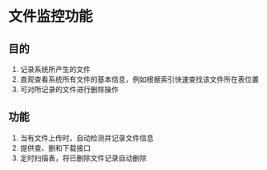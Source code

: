 # 文件监控功能

## 目的

1. 记录系统所产生的文件
2. 直观查看系统所有文件的基本信息，例如根据索引快速查找该文件所在表位置
3. 可对所记录的文件进行删除操作

## 功能

1. 当有文件上传时，自动检测并记录文件信息
2. 提供查、删和下载接口
3. 定时扫描表，将已删除文件记录自动删除

